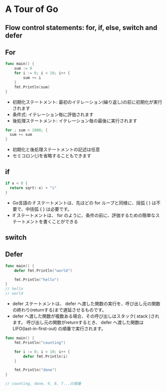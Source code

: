 # A Tour of Go
## Flow control statements: for, if, else, switch and defer

## For
```go
func main() {
	sum := 0
	for i := 0; i < 10; i++ {
		sum += i
	}
	fmt.Println(sum)
}
```
- 初期化ステートメント: 最初のイテレーション(繰り返し)の前に初期化が実行されます
- 条件式: イテレーション毎に評価されます
- 後処理ステートメント: イテレーション毎の最後に実行されます

```go
for ; sum < 1000; {
  sum += sum
}
```
- 初期化と後処理ステートメントの記述は任意
- セミコロン(;)を省略することもできます

## if
```go
if x < 0 {
  return sqrt(-x) + "i"
}
```
- Go言語の if ステートメントは、先ほどの for ループと同様に、括弧 ( ) は不要で、中括弧 { } は必要です。
- if ステートメントは、 for のように、条件の前に、評価するための簡単なステートメントを書くことができる

## switch

## Defer
```go
func main() {
	defer fmt.Println("world")

	fmt.Println("hello")
}
// hello
// world
```
- defer ステートメントは、 defer へ渡した関数の実行を、呼び出し元の関数の終わり(returnする)まで遅延させるものです。
- defer へ渡した関数が複数ある場合、その呼び出しはスタック( stack )されます。 呼び出し元の関数がreturnするとき、 defer へ渡した関数は LIFO(last-in-first-out) の順番で実行されます。
```go
func main() {
	fmt.Println("counting")

	for i := 0; i < 10; i++ {
		defer fmt.Println(i)
	}

	fmt.Println("done")
}

// counting, done, 9, 8, 7...の順番
```

